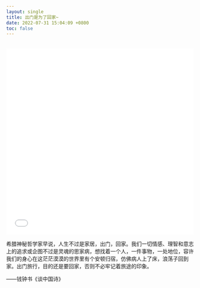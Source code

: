 ```yaml
---
layout: single
title: 出门是为了回家~
date: 2022-07-31 15:04:09 +0800
toc: false
---
```

<br>


<iframe src="//player.bilibili.com/player.html?aid=3025835&bvid=BV1Hs41127iK&cid=4658350&page=17&high_quality=1&danmaku=0" allowfullscreen="allowfullscreen" width="100%" height="500" scrolling="no" frameborder="0" sandbox="allow-top-navigation allow-same-origin allow-forms allow-scripts"> </iframe>

<br>

希腊神秘哲学家早说，人生不过是家居，出门，回家。我们一切情感、理智和意志上的追求或企图不过是灵魂的思家病，想找着一个人，一件事物，一处地位，容许我们的身心在这茫茫漠漠的世界里有个安顿归宿，仿佛病人上了床，浪荡子回到家。出门旅行，目的还是要回家，否则不必牢记着旅途的印象。

——钱钟书《谈中国诗》

